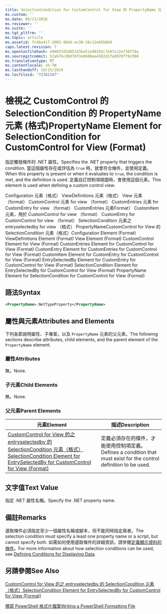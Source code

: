 ```yaml
---
title: SelectionCondition for CustomControl for View 的 PropertyName 元素（格式） |Microsoft Docs
ms.custom: ''
ms.date: 09/13/2016
ms.reviewer: ''
ms.suite: ''
ms.tgt_pltfrm: ''
ms.topic: article
ms.assetid: fc48a417-2083-46d4-ac38-16c12e65b6b9
caps.latest.revision: 7
ms.openlocfilehash: e08037d5d051d3be51e90193c7e87cc2e738f78a
ms.sourcegitcommit: 52a67bcd9d7bf3e8600ea4302d1fa8970ff9c998
ms.translationtype: MT
ms.contentlocale: zh-TW
ms.lasthandoff: 10/15/2019
ms.locfileid: "72362347"
---
```

# <a name="propertyname-element-for-selectioncondition-for-customcontrol-for-view-format"></a><span data-ttu-id="ed830-102">檢視之 CustomControl 的 SelectionCondition 的 PropertyName 元素 (格式)</span><span class="sxs-lookup"><span data-stu-id="ed830-102">PropertyName Element for SelectionCondition for CustomControl for View (Format)</span></span>

<span data-ttu-id="ed830-103">指定觸發條件的 .NET 屬性。</span><span class="sxs-lookup"><span data-stu-id="ed830-103">Specifies the .NET property that triggers the condition.</span></span> <span data-ttu-id="ed830-104">當這個屬性存在或評估為 `true` 時，就會符合條件，並使用定義。</span><span class="sxs-lookup"><span data-stu-id="ed830-104">When this property is present or when it evaluates to `true`, the condition is met, and the definition is used.</span></span> <span data-ttu-id="ed830-105">定義自訂控制項視圖時，會使用這個元素。</span><span class="sxs-lookup"><span data-stu-id="ed830-105">This element is used when defining a custom control view.</span></span>

<span data-ttu-id="ed830-106">Configuration 元素（格式） ViewDefinitions 元素（格式） View 元素（format） CustomControl 元素 for view （format） CustomEntries 元素 for CustomEntry for view （format） CustomEntries 元素Format） CustomItem 元素，用於 CustomControl for view （format） CustomEntry for CustomControl for view （format） SelectionCondition 元素之 entryselectedby for view （格式） PropertyNameCustomControl for View 的 SelectionCondition 元素（格式）</span><span class="sxs-lookup"><span data-stu-id="ed830-106">Configuration Element (Format) ViewDefinitions Element (Format) View Element (Format) CustomControl Element for View (Format) CustomEntries Element for CustomControl for View (Format) CustomEntry Element for CustomEntries for CustomControl for View (Format) CustomItem Element for CustomEntry for CustomControl for View (Format) EntrySelectedBy Element for CustomEntry for CustomControl for View (Format) SelectionCondition Element for EntrySelectedBy for CustomControl for View (Format) PropertyName Element for SelectionCondition for CustomControl for View (Format)</span></span>

## <a name="syntax"></a><span data-ttu-id="ed830-107">語法</span><span class="sxs-lookup"><span data-stu-id="ed830-107">Syntax</span></span>

```xml
<PropertyName>.NetTypeProperty</PropertyName>
```

## <a name="attributes-and-elements"></a><span data-ttu-id="ed830-108">屬性與元素</span><span class="sxs-lookup"><span data-stu-id="ed830-108">Attributes and Elements</span></span>

<span data-ttu-id="ed830-109">下列各節說明屬性、子專案，以及 `PropertyName` 元素的父元素。</span><span class="sxs-lookup"><span data-stu-id="ed830-109">The following sections describe attributes, child elements, and the parent element of the `PropertyName` element.</span></span>

### <a name="attributes"></a><span data-ttu-id="ed830-110">屬性</span><span class="sxs-lookup"><span data-stu-id="ed830-110">Attributes</span></span>

<span data-ttu-id="ed830-111">無。</span><span class="sxs-lookup"><span data-stu-id="ed830-111">None.</span></span>

### <a name="child-elements"></a><span data-ttu-id="ed830-112">子元素</span><span class="sxs-lookup"><span data-stu-id="ed830-112">Child Elements</span></span>

<span data-ttu-id="ed830-113">無。</span><span class="sxs-lookup"><span data-stu-id="ed830-113">None.</span></span>

### <a name="parent-elements"></a><span data-ttu-id="ed830-114">父元素</span><span class="sxs-lookup"><span data-stu-id="ed830-114">Parent Elements</span></span>

|<span data-ttu-id="ed830-115">元素</span><span class="sxs-lookup"><span data-stu-id="ed830-115">Element</span></span>|<span data-ttu-id="ed830-116">描述</span><span class="sxs-lookup"><span data-stu-id="ed830-116">Description</span></span>|
|-------------|-----------------|
|[<span data-ttu-id="ed830-117">CustomControl for View 的之 entryselectedby 的 SelectionCondition 元素（格式）</span><span class="sxs-lookup"><span data-stu-id="ed830-117">SelectionCondition Element for EntrySelectedBy for CustomControl for View (Format)</span></span>](./selectioncondition-element-for-entryselectedby-for-customcontrol-format.md)|<span data-ttu-id="ed830-118">定義必須存在的條件，才能使用控制項定義。</span><span class="sxs-lookup"><span data-stu-id="ed830-118">Defines a condition that must exist for the control definition to be used.</span></span>|

## <a name="text-value"></a><span data-ttu-id="ed830-119">文字值</span><span class="sxs-lookup"><span data-stu-id="ed830-119">Text Value</span></span>

<span data-ttu-id="ed830-120">指定 .NET 屬性名稱。</span><span class="sxs-lookup"><span data-stu-id="ed830-120">Specify the .NET property name.</span></span>

## <a name="remarks"></a><span data-ttu-id="ed830-121">備註</span><span class="sxs-lookup"><span data-stu-id="ed830-121">Remarks</span></span>

<span data-ttu-id="ed830-122">選取條件必須指定至少一個屬性名稱或腳本，但不能同時指定兩者。</span><span class="sxs-lookup"><span data-stu-id="ed830-122">The selection condition must specify a least one property name or a script, but cannot specify both.</span></span> <span data-ttu-id="ed830-123">如需如何使用選取條件的詳細資訊，請參閱[定義顯示資料的條件](./defining-conditions-for-displaying-data.md)。</span><span class="sxs-lookup"><span data-stu-id="ed830-123">For more information about how selection conditions can be used, see [Defining Conditions for Displaying Data](./defining-conditions-for-displaying-data.md).</span></span>

## <a name="see-also"></a><span data-ttu-id="ed830-124">另請參閱</span><span class="sxs-lookup"><span data-stu-id="ed830-124">See Also</span></span>

[<span data-ttu-id="ed830-125">CustomControl for View 的之 entryselectedby 的 SelectionCondition 元素（格式）</span><span class="sxs-lookup"><span data-stu-id="ed830-125">SelectionCondition Element for EntrySelectedBy for CustomControl for View (Format)</span></span>](./selectioncondition-element-for-entryselectedby-for-customcontrol-format.md)

[<span data-ttu-id="ed830-126">撰寫 PowerShell 格式化檔案</span><span class="sxs-lookup"><span data-stu-id="ed830-126">Writing a PowerShell Formatting File</span></span>](./writing-a-powershell-formatting-file.md)
